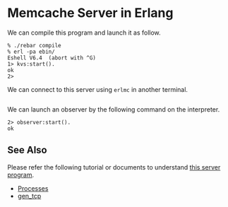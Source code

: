 # Memcache Server in Erlang

We can compile this program and launch it as follow.

```
% ./rebar compile
% erl -pa ebin/
Eshell V6.4  (abort with ^G)
1> kvs:start().
ok
2>
```

We can connect to this server using `erlmc` in another terminal.

```
```

We can launch an observer by the following command on the interpreter.

```
2> observer:start().
ok
```


## See Also

Please refer the following tutorial or documents to understand [this server program](https://github.com/Spawnerl/kvs/blob/master/kvs_server.erl).

* [Processes](http://www.erlang.org/doc/reference_manual/processes.html)
* [gen_tcp](http://erlang.org/doc/man/gen_tcp.html)